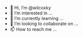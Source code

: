 - 👋 Hi, I’m @wilcoxky
- 👀 I’m interested in ...
- 🌱 I’m currently learning ...
- 💞️ I’m looking to collaborate on ...
- 📫 How to reach me ...

<!---
wilcoxky/wilcoxky is a ✨ special ✨ repository because its `README.md` (this file) appears on your GitHub profile.
You can click the Preview link to take a look at your changes.
--->

